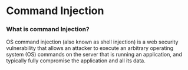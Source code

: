 # Command Injection
### What is command Injection?
OS command injection (also known as shell injection) is a web security vulnerability that allows an attacker to execute an arbitrary operating system (OS) commands on the server that is running an application, and typically fully compromise the application and all its data.
